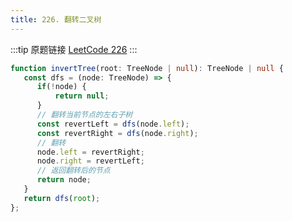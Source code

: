```yaml
---
title: 226. 翻转二叉树
---
```

:::tip 原题链接
[LeetCode 226](https://leetcode-cn.com/problems/invert-binary-tree/)
:::

```typescript
function invertTree(root: TreeNode | null): TreeNode | null {
   const dfs = (node: TreeNode) => {
      if(!node) {
          return null;
      }
      // 翻转当前节点的左右子树
      const revertLeft = dfs(node.left);
      const revertRight = dfs(node.right);
      // 翻转
      node.left = revertRight;
      node.right = revertLeft;
      // 返回翻转后的节点
      return node;
   }
   return dfs(root);
};
```
